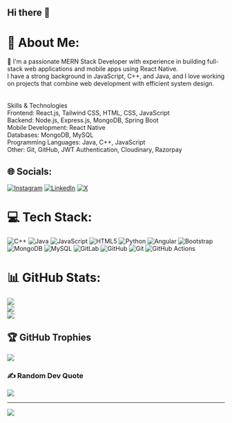 ## Hi there 👋

# 💫 About Me:
🚀 I'm a passionate MERN Stack Developer with experience in building full-stack web applications and mobile apps using React Native. <br>I have a strong background in JavaScript, C++, and Java, and I love working on projects that combine web development with efficient system design.<br><br><br>Skills & Technologies<br>Frontend: React.js, Tailwind CSS, HTML, CSS, JavaScript<br>Backend: Node.js, Express.js, MongoDB, Spring Boot<br>Mobile Development: React Native<br>Databases: MongoDB, MySQL<br>Programming Languages: Java, C++, JavaScript<br>Other: Git, GitHub, JWT Authentication, Cloudinary, Razorpay<br>


## 🌐 Socials:
[![Instagram](https://img.shields.io/badge/Instagram-%23E4405F.svg?logo=Instagram&logoColor=white)](https://instagram.com/kartikbhuyar._15) [![LinkedIn](https://img.shields.io/badge/LinkedIn-%230077B5.svg?logo=linkedin&logoColor=white)](https://linkedin.com/in/https://www.linkedin.com/in/kartik-bhuyar-942658224/) [![X](https://img.shields.io/badge/X-black.svg?logo=X&logoColor=white)](https://x.com/kb151102) 

# 💻 Tech Stack:
![C++](https://img.shields.io/badge/c++-%2300599C.svg?style=for-the-badge&logo=c%2B%2B&logoColor=white) ![Java](https://img.shields.io/badge/java-%23ED8B00.svg?style=for-the-badge&logo=openjdk&logoColor=white) ![JavaScript](https://img.shields.io/badge/javascript-%23323330.svg?style=for-the-badge&logo=javascript&logoColor=%23F7DF1E) ![HTML5](https://img.shields.io/badge/html5-%23E34F26.svg?style=for-the-badge&logo=html5&logoColor=white) ![Python](https://img.shields.io/badge/python-3670A0?style=for-the-badge&logo=python&logoColor=ffdd54) ![Angular](https://img.shields.io/badge/angular-%23DD0031.svg?style=for-the-badge&logo=angular&logoColor=white) ![Bootstrap](https://img.shields.io/badge/bootstrap-%238511FA.svg?style=for-the-badge&logo=bootstrap&logoColor=white) ![MongoDB](https://img.shields.io/badge/MongoDB-%234ea94b.svg?style=for-the-badge&logo=mongodb&logoColor=white) ![MySQL](https://img.shields.io/badge/mysql-4479A1.svg?style=for-the-badge&logo=mysql&logoColor=white) ![GitLab](https://img.shields.io/badge/gitlab-%23181717.svg?style=for-the-badge&logo=gitlab&logoColor=white) ![GitHub](https://img.shields.io/badge/github-%23121011.svg?style=for-the-badge&logo=github&logoColor=white) ![Git](https://img.shields.io/badge/git-%23F05033.svg?style=for-the-badge&logo=git&logoColor=white) ![GitHub Actions](https://img.shields.io/badge/github%20actions-%232671E5.svg?style=for-the-badge&logo=githubactions&logoColor=white)
# 📊 GitHub Stats:
![](https://github-readme-stats.vercel.app/api?username=kartikbhuyar&theme=dark&hide_border=false&include_all_commits=false&count_private=false)<br/>
![](https://github-readme-streak-stats.herokuapp.com/?user=kartikbhuyar&theme=dark&hide_border=false)<br/>
![](https://github-readme-stats.vercel.app/api/top-langs/?username=kartikbhuyar&theme=dark&hide_border=false&include_all_commits=false&count_private=false&layout=compact)

## 🏆 GitHub Trophies
![](https://github-profile-trophy.vercel.app/?username=kartikbhuyar&theme=radical&no-frame=false&no-bg=true&margin-w=4)

### ✍️ Random Dev Quote
![](https://quotes-github-readme.vercel.app/api?type=horizontal&theme=radical)

---
[![](https://visitcount.itsvg.in/api?id=kartikbhuyar&icon=0&color=0)](https://visitcount.itsvg.in)

<!-- Proudly created with GPRM ( https://gprm.itsvg.in ) -->
